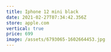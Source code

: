 ```yaml
---
title: Iphone 12 mini black
date: 2021-02-27T07:34:42.356Z
store: apple.com
vertical: true
price: 699
image: /assets/6793065-1602664453.jpg
---
```

